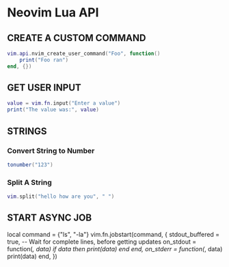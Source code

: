 # Neovim Lua API

## CREATE A CUSTOM COMMAND

```lua
vim.api.nvim_create_user_command("Foo", function()
    print("Foo ran")
end, {})
```

## GET USER INPUT

```lua
value = vim.fn.input("Enter a value")
print("The value was:", value)
```

## STRINGS

### Convert String to Number

```lua
tonumber("123")
```

### Split A String

```lua
vim.split("hello how are you", " ")
```

## START ASYNC JOB
local command = {"ls", "-la"}
vim.fn.jobstart(command, {
    stdout_buffered = true, -- Wait for complete lines, before getting updates
    on_stdout = function(_, data) 
        if data then
            print(data)
        end
    end,
    on_stderr = function(_, data) print(data) end,
})
